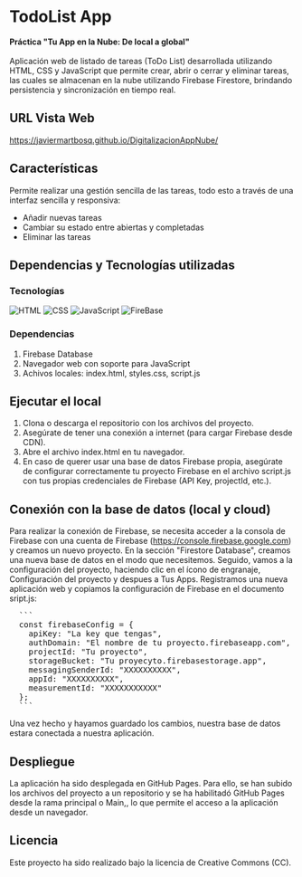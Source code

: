 # TodoList App
**Práctica "Tu App en la Nube: De local a global"**
<br><br>
Aplicación web de listado de tareas (ToDo List) desarrollada utilizando HTML, CSS y JavaScript que permite crear, abrir o cerrar y eliminar tareas, las cuales se almacenan en la nube utilizando Firebase Firestore, brindando persistencia y sincronización en tiempo real.
<br>

## URL Vista Web
https://javiermartbosq.github.io/DigitalizacionAppNube/

## Características
Permite realizar una gestión sencilla de las tareas, todo esto a través de una interfaz sencilla y responsiva:
<ul>
  <li>Añadir nuevas tareas</li>
  <li>Cambiar su estado entre abiertas y completadas</li>
  <li>Eliminar las tareas</li>
</ul>

## Dependencias y Tecnologías utilizadas

### Tecnologías

![ HTML](https://img.shields.io/badge/-HTML-%23e66100?style=flat&labelColor=%23ffffff&logo=html5)
![ CSS](https://img.shields.io/badge/-CSS-%231c71d8?style=flat&labelColor=%2399c1f1&logo=css)
![ JavaScript](https://img.shields.io/badge/-JavaScript-%23f6d32d?style=flat&labelColor=%235e5c64&logo=JavaScript)
![ FireBase](https://img.shields.io/badge/-FireBase-%23e01b24?style=flat&labelColor=%23f66151&logo=FireBase)
<br>

### Dependencias

<ol>
  <li>Firebase Database</li>
  <li>Navegador web con soporte para JavaScript</li>
  <li>Achivos locales: index.html, styles.css, script.js</li>
</ol>

## Ejecutar el local
<ol>
  <li>Clona o descarga el repositorio con los archivos del     proyecto.</li>
  <li>Asegúrate de tener una conexión a internet (para cargar Firebase desde CDN).</li>
  <li>Abre el archivo index.html en tu navegador.</li>
  <li>En caso de querer usar una base de datos Firebase propia, asegúrate de configurar correctamente tu proyecto Firebase en el archivo script.js con tus propias credenciales de Firebase (API Key, projectId, etc.).</li>
</ol>

## Conexión con la base de datos (local y cloud)
Para realizar la conexión de Firebase, se necesita acceder a la consola de Firebase con una cuenta de Firebase (https://console.firebase.google.com) y creamos un nuevo proyecto.
En la sección "Firestore Database", creamos una nueva base de datos en el modo que necesitemos.
Seguido, vamos a la configuración del proyecto, haciendo clic en el ícono de engranaje, Configuración del proyecto y despues a Tus Apps.
Registramos una nueva aplicación web y copiamos la configuración de Firebase en el documento sript.js:

<pre>
  ``` 
  const firebaseConfig = {
    apiKey: "La key que tengas",
    authDomain: "El nombre de tu proyecto.firebaseapp.com",
    projectId: "Tu proyecto",
    storageBucket: "Tu proyecyto.firebasestorage.app",
    messagingSenderId: "XXXXXXXXXX",
    appId: "XXXXXXXXXX",
    measurementId: "XXXXXXXXXXX"
  };
  ``` </pre>

Una vez hecho y hayamos guardado los cambios, nuestra base de datos estara conectada a nuestra aplicación.

## Despliegue
La aplicación ha sido desplegada en GitHub Pages. Para ello, se han subido los archivos del proyecto a un repositorio y se ha habilitadó GitHub Pages desde la rama principal o Main,, lo que permite el acceso a la aplicación desde un navegador.

## Licencia
Este proyecto ha sido realizado bajo la licencia de Creative Commons (CC).
